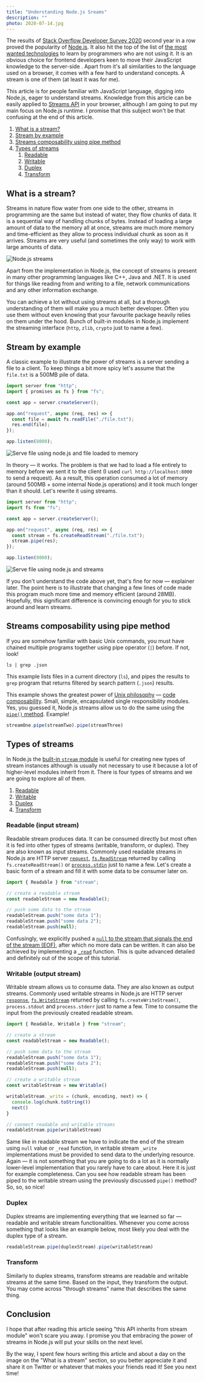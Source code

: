 ```yaml
---
title: "Understanding Node.js Sreams"
description: ""
photo: 2020-07-14.jpg
---
```


The results of [Stack Overflow Developer Survey 2020](https://insights.stackoverflow.com/survey/2020#technology-other-frameworks-libraries-and-tools) second year in a row proved the popularity of [Node.js](https://nodejs.org/). It also hit the top of the list of [the most wanted technologies](https://insights.stackoverflow.com/survey/2020#technology-most-loved-dreaded-and-wanted-other-frameworks-libraries-and-tools-wanted3) to learn by programmers who are not using it. It is an obvious choice for frontend developers keen to move their JavaScript knowledge to the server-side . Apart from it's all similarities to the language used on a browser, it comes with a few hard to understand concepts. A stream is one of them (at least it was for me).

This article is for people familiar with JavaScript language, digging into Node.js, eager to understand streams. Knowledge from this article can be easily applied to [Streams API](https://streams.spec.whatwg.org) in your browser, although I am going to put my main focus on Node.js runtime. I promise that this subject won't be that confusing at the end of this article.

1. [What is a stream?](#what-is-a-stream)
2. [Stream by example](#stream-by-example)
3. [Streams composability using pipe method](#streams-composability-using-pipe-method)
4. [Types of streams](#types-of-streams)
    1. [Readable](#readable-input-stream)
    2. [Writable](#writable-output-stream)
    3. [Duplex](#duplex)
    4. [Transform](#transform)

## What is a stream?

Streams in nature flow water from one side to the other, streams in programming are the same but instead of water, they flow chunks of data. It is a sequential way of handling chunks of bytes. Instead of loading a large amount of data to the memory all at once, streams are much more memory and time-efficient as they allow to process individual chunk as soon as it arrives. Streams are very useful (and sometimes the only way) to work with large amounts of data.

![Node.js streams](/photos/2020-07-14-1.png)

Apart from the implementation in Node.js, the concept of streams is present in many other programming languages like C++, Java and .NET. It is used for things like reading from and writing to a file, network communications and any other information exchange.

You can achieve a lot without using streams at all, but a thorough understanding of them will make you a much better developer. Often you use them without even knowing that your favourite package heavily relies on them under the hood. Bunch of built-in modules in Node.js implement the streaming interface (`http`, `zlib`, `crypto` just to name a few).

## Stream by example

A classic example to illustrate the power of streams is a server sending a file to a client. To keep things a bit more spicy let's assume that the `file.txt` is a 500MB pile of data.

```js
import server from "http";
import { promises as fs } from "fs";

const app = server.createServer();

app.on("request", async (req, res) => {
  const file = await fs.readFile("./file.txt");
  res.end(file);
});

app.listen(8000);
```

![Serve file using node.js and file loaded to memory](/photos/2020-07-14-2.jpg)

In theory — it works. The problem is that we had to load a file entirely to memory before we sent it to the client (I used `curl http://localhost:8000` to send a request). As a result, this operation consumed a lot of memory (around 500MB + some internal Node.js operations) and it took much longer than it should. Let's rewrite it using streams.

```js
import server from "http";
import fs from "fs";

const app = server.createServer();

app.on("request", async (req, res) => {
  const stream = fs.createReadStream("./file.txt");
  stream.pipe(res);
});

app.listen(8000);
```

![Serve file using node.js and streams](/photos/2020-07-14-3.jpg)

If you don't understand the code above yet, that's fine for now — explainer later. The point here is to illustrate that changing a few lines of code made this program much more time and memory efficient (around 28MB). Hopefully, this significant difference is convincing enough for you to stick around and learn streams.

## Streams composability using pipe method

If you are somehow familiar with basic Unix commands, you must have chained multiple programs together using pipe operator (`|`) before. If not, look!

```
ls | grep .json 
```

This example lists files in a current directory (`ls`), and pipes the results to `grep` program that returns filtered by search pattern (`.json`) results.

This example shows the greatest power of [Unix philosophy](https://en.wikipedia.org/wiki/Unix_philosophy) — [code composability](https://en.wikipedia.org/wiki/Composability). Small, simple, encapsulated single responsibility modules. Yes, you guessed it, Node.js streams allow us to do the same using the [`pipe()` method](https://nodejs.org/api/stream.html#stream_readable_pipe_destination_options). Example!

```js
streamOne.pipe(streamTwo).pipe(streamThree)
```

## Types of streams

In Node.js the [built-in `stream` module](https://nodejs.org/api/stream.html) is useful for creating new types of stream instances although is usually not necessary to use it because a lot of higher-level modules inherit from it. There is four types of streams and we are going to explore all of them.

1. [Readable](#readable-input-stream)
2. [Writable](#writable-output-stream)
3. [Duplex](#duplex)
4. [Transform](#transform)

### Readable (input stream)

Readable stream produces data. It can be consumed directly but most often it is fed into other types of streams (writable, transform, or duplex). They are also known as input streams. Commonly used readable streams in Node.js are HTTP server [`request`](https://nodejs.org/api/http.html#http_event_request), [`fs.ReadStream`](https://nodejs.org/api/fs.html#fs_class_fs_readstream) returned by calling `fs.createReadStream()` or [`process.stdin`](https://nodejs.org/api/process.html#process_process_stdin) just to name a few. Let's create a basic form of a stream and fill it with some data to be consumer later on.

```js
import { Readable } from "stream";

// create a readable stream
const readableStream = new Readable();

// push some data to the stream
readableStream.push("some data 1");
readableStream.push("some data 2");
readableStream.push(null);
```

Confusingly, we explicitly pushed a [`null` to the stream that signals the end of the stream (EOF)](https://nodejs.org/api/stream.html#stream_readable_push_chunk_encoding), after which no more data can be written. It can also be achieved by implementing a [`_read`](https://nodejs.org/api/stream.html#stream_readable_read_size_1) function. This is quite advanced detailed and definitely out of the scope of this tutorial.

### Writable (output stream)

Writable stream allows us to consume data. They are also known as output streams. Commonly used writable streams in Node.js are HTTP server [`response`](https://nodejs.org/api/http.html#http_class_http_serverresponse), [`fs.WriteStream`](https://nodejs.org/api/fs.html#fs_class_fs_writestream) returned by calling `fs.createWriteStream()`, `process.stdout` and `process.stderr` just to name a few. Time to consume the input from the previously created readable stream.

```js
import { Readable, Writable } from "stream";

// create a stream
const readableStream = new Readable();

// push some data to the stream
readableStream.push("some data 1");
readableStream.push("some data 2");
readableStream.push(null);

// create a writable stream
const writableStream = new Writable()

writableStream._write = (chunk, encoding, next) => {
  console.log(chunk.toString())
  next()
}

// connect readable and writable streams
readableStream.pipe(writableStream)
```

Same like in readable stream we have to indicate the end of the stream using `null` value or `_read` function, in writable stream `_write` implementations must be provided to send data to the underlying resource. Again — it is not something that you are going to do a lot as it is normally lower-level implementation that you rarely have to care about. Here it is just for example completeness. Can you see how readable stream has been piped to the writable stream using the previously discussed `pipe()` method? So, so, so nice!

### Duplex

Duplex streams are implementing everything that we learned so far — readable and writable stream functionalities. Whenever you come across something that looks like an example below, most likely you deal with the duplex type of a stream.

```js
readableStream.pipe(duplexStream).pipe(writableStream)
```

### Transform

Similarly to duplex streams, transform streams are readable and writable streams at the same time. Based on the input, they transform the output. You may come across "through streams" name that describes the same thing.

## Conclusion

I hope that after reading this article seeing "this API inherits from stream module" won't scare you away. I promise you that embracing the power of streams in Node.js will put your skills on the next level.

By the way, I spent few hours writing this article and about a day on the image on the "What is a stream" section, so you better appreciate it and share it on Twitter or whatever that makes your friends read it! See you next time!
